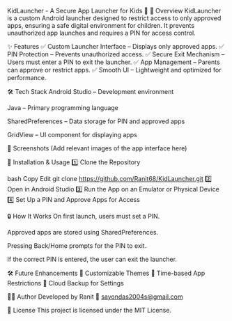 KidLauncher - A Secure App Launcher for Kids 🚀
📌 Overview
KidLauncher is a custom Android launcher designed to restrict access to only approved apps, ensuring a safe digital environment for children. It prevents unauthorized app launches and requires a PIN for access control.

✨ Features
✅ Custom Launcher Interface – Displays only approved apps.
✅ PIN Protection – Prevents unauthorized access.
✅ Secure Exit Mechanism – Users must enter a PIN to exit the launcher.
✅ App Management – Parents can approve or restrict apps.
✅ Smooth UI – Lightweight and optimized for performance.

🛠️ Tech Stack
Android Studio – Development environment

Java – Primary programming language

SharedPreferences – Data storage for PIN and approved apps

GridView – UI component for displaying apps

📸 Screenshots
(Add relevant images of the app interface here)

🚀 Installation & Usage
1️⃣ Clone the Repository

bash
Copy
Edit
git clone https://github.com/Ranit68/KidLauncher.git
2️⃣ Open in Android Studio
3️⃣ Run the App on an Emulator or Physical Device
4️⃣ Set Up a PIN and Approve Apps for Access

🔒 How It Works
On first launch, users must set a PIN.

Approved apps are stored using SharedPreferences.

Pressing Back/Home prompts for the PIN to exit.

If the correct PIN is entered, the user can exit the launcher.

🛠 Future Enhancements
📌 Customizable Themes
📌 Time-based App Restrictions
📌 Cloud Backup for Settings

👨‍💻 Author
Developed by Ranit
📧 sayondas2004s@gmail.com

📜 License
This project is licensed under the MIT License.
